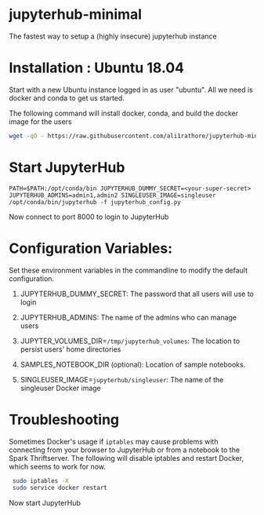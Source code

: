 # jupyterhub-minimal
The fastest way to setup a (highly insecure) jupyterhub instance

# Installation : Ubuntu 18.04

Start with a new Ubuntu instance logged in as user "ubuntu".  All we need is docker and conda to get us started.

The following command will install docker, conda, and build the docker image for the users

```bash
wget -qO - https://raw.githubusercontent.com/ali1rathore/jupyterhub-minimal/master/install.sh | bash
```

# Start JupyterHub

```
PATH=$PATH:/opt/conda/bin JUPYTERHUB_DUMMY_SECRET=<your-super-secret> JUPYTERHUB_ADMINS=admin1,admin2 SINGLEUSER_IMAGE=singleuser /opt/conda/bin/jupyterhub -f jupyterhub_config.py
```

Now connect to port 8000 to login to JupyterHub


# Configuration Variables:

Set these environment variables in the commandline to modify the default configuration.

1. JUPYTERHUB_DUMMY_SECRET: The password that all users will use to login

2. JUPYTERHUB_ADMINS: The name of the admins who can manage users

3. JUPYTER_VOLUMES_DIR=`/tmp/jupyterhub_volumes`: The location to persist users' home directories

4. SAMPLES_NOTEBOOK_DIR (optional): Location of sample notebooks.

5. SINGLEUSER_IMAGE=`jupyterhub/singleuser`: The name of the singleuser Docker image

# Troubleshooting

Sometimes Docker's usage if `iptables` may cause problems with connecting from your browser to JupyterHub or from a notebook to the Spark Thriftserver.  The following will disable iptables and restart Docker, which seems to work for now.

```bash
 sudo iptables -X
 sudo service docker restart
 ```
 
 Now start JupyterHub
